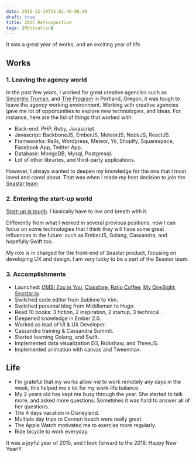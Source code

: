 ```yaml
---
date: 2015-12-29T15:02:48-08:00
draft: true
title: 2015 Retrospective
tags: [Motivation]
---
```


It was a great year of works, and an exciting year of life. 
<!--more-->

## **Works**
### 1. Leaving the agency world
In the past few years, I worked for great creative agencies such as [Sincerely Truman](http://sincerelytruman.com), and [The Program](http://theprogrampdx.com)
in Portland, Oregon, it was tough to leave the agency working
environment. Working with creative agencies gave me lot of opportunities to explore new technologies, and ideas. For instance, here are the list of things that worked with:

- Back-end: PHP, Ruby, Javascript.
- Javascript: BackboneJS, EmberJS, MeteorJS, NodeJS, ReactJS.
- Frameworks: Rails, Wordpress, Meteor, Yii, Shopify, Squarespace, Facebook App,
    Twitter App.
- Database: MongoDB, Mysql, Postgresql.
- Lot of other libraries, and third-party applications.

However, I always wanted to deepen my knowledge for the one that I most loved and cared about. That was when I made my best decision to join the [Seastar team](http://www.seastar.io/team/).

### 2. Entering the start-up world
[Start-up is
tough](http://startupljackson.com/post/135800367395/how-to-get-rich-in-tech-guaranteed?). I basically have to live and breath with it.

Differently from what I worked in several previous positions, now I can focus on some technologies that I think they will have some great influences in the future: such as EmberJS, Golang, Cassandra, and hopefully Swift too.

My role is in charged for the front-end of Seastar product, focusing on developing UX and design. I am very lucky to be a part of the Seastar team.

### 3. Accomplishments

- Launched: [OMSI Zoo in
    You](http://programs.omsi.edu/professionals/traveling-exhibits/zoo-you-human-microbiome), [Classfare](http://classfare.com), [Ratio Coffee](http://ratiocoffee.com), [My OneSight](http://my.onesight.org), [Seastar.io](http://seastar.io).
- Switched code editor from Sublime to Vim.
- Switched personal blog from Middleman to Hugo.
- Read 10 books: 3 fiction, 2 inspiration, 2 startup, 3 technical.
- Deepened knowledge in Ember 2.0.
- Worked as lead of UI & UX Developer.
- Cassandra training & Cassandra Summit.
- Started learning Golang, and Swift.
- Implemented data visualization D3, Rickshaw, and ThreeJS.
- Implemented animation with canvas and Tweenmax.

## **Life**
- I'm grateful that my works allow me to work remotely any days in the week, this
helped me a lot for my work-life balance.
- My 2 years old has kept me busy through the year. She started to talk more, and
asked more questions. Sometimes it was hard to answer all of her questions.
- The 4 days vacation in Disneyland.
- Multiple day trips to Cannon beach were really great.
- The Apple Watch motivated me to exercise more regularly.
- Ride bicycle to work everyday.

It was a joyful year of 2015, and I look forward to the 2016. Happy New Year!!!

